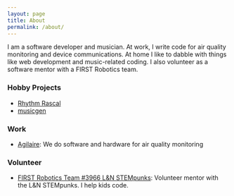 ```yaml
---
layout: page
title: About
permalink: /about/
---
```


I am a software developer and musician.  At work, I write code for air quality monitoring and device communications. At home I like to dabble with things like web development and music-related coding.  I also volunteer as a software mentor with a FIRST Robotics team.

### Hobby Projects

* [Rhythm Rascal](http://www.rhythmrascal.com)
* [musicgen](https://play.google.com/store/apps/details?id=com.chemicaldevelopment.musicgen&hl=en)

### Work
* [Agilaire](http://agilaire.com/): We do software and hardware for air quality monitoring

### Volunteer
* [FIRST Robotics Team #3966 L&N STEMpunks](http://lnstempunks.org/): Volunteer mentor with the L&N STEMpunks.  I help kids code.
